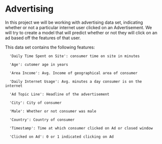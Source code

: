 # Advertising

 In this project we will be working with advertising data set, indicating whether or not a particular internet user clicked on an Advertisement. We will try to create a model that will predict whether or not they will click on an ad based off the features of that user.


This data set contains the following features:

      'Daily Time Spent on Site': consumer time on site in minutes
      
      'Age': cutomer age in years
      
      'Area Income': Avg. Income of geographical area of consumer
      
      'Daily Internet Usage': Avg. minutes a day consumer is on the internet
      
      'Ad Topic Line': Headline of the advertisement
      
      'City': City of consumer
      
      'Male': Whether or not consumer was male
      
      'Country': Country of consumer
      
      'Timestamp': Time at which consumer clicked on Ad or closed window
      
      'Clicked on Ad': 0 or 1 indicated clicking on Ad
